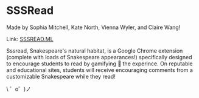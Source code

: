 SSSRead
=================
Made by Sophia Mitchell, Kate North, Vienna Wyler, and Claire Wang!

Link: [SSSREAD.ML](https://ssread.ml)

Sssread, Snakespeare's natural habitat, is a Google Chrome extension (complete with loads of Snakespeare appearances!) specifically designed to
            encourage students to read by gamifying 👾 the experince. On reputable and educational sites, students will receive 
            encouraging comments from a customizable Snakespeare while they read!

\ ゜o゜)ノ
